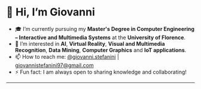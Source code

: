 # 👋 Hi, I’m Giovanni
- 🎓 I’m currently pursuing my **Master's Degree in Computer Engineering – Interactive and Multimedia Systems** at the **University of Florence**.
- 👀 I’m interested in **AI**, **Virtual Reality**, **Visual and Multimedia Recognition**, **Data Mining**, **Computer Graphics** and **IoT applications**.
- 📫 How to reach me: [@giovanni.stefanini](https://www.instagram.com/giovannistefanini/) | giovannistefanini97@gmail.com
- ⚡ Fun fact: I am always open to sharing knowledge and collaborating!

---
